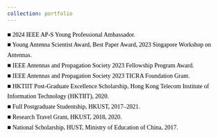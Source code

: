 ```yaml
---
collection: portfolio
---
```


<div style="font-family: Georgia, serif; color: black; line-height: 1.7;">
  <p style="margin: 0;"><span style="color: black; font-weight: bold;">■</span> 2024 IEEE AP-S Young Professional Ambassador.</p>
  <p style="margin: 0;"><span style="color: black; font-weight: bold;">■</span> Young Antenna Scientist Award, Best Paper Award, 2023 Singapore Workshop on Antennas.</p>
  <p style="margin: 0;"><span style="color: black; font-weight: bold;">■</span> IEEE Antennas and Propagation Society 2023 Fellowship Program Award.</p>
  <p style="margin: 0;"><span style="color: black; font-weight: bold;">■</span> IEEE Antennas and Propagation Society 2023 TICRA Foundation Grant.</p>
  <p style="margin: 0;"><span style="color: black; font-weight: bold;">■</span> HKTIIT Post-Graduate Excellence Scholarship, Hong Kong Telecom Institute of Information Technology (HKTIIT), 2020.</p>
  <p style="margin: 0;"><span style="color: black; font-weight: bold;">■</span> Full Postgraduate Studentship, HKUST, 2017–2021.</p>
  <p style="margin: 0;"><span style="color: black; font-weight: bold;">■</span> Research Travel Grant, HKUST, 2018, 2020.</p>
  <p style="margin: 0;"><span style="color: black; font-weight: bold;">■</span> National Scholarship, HUST, Ministry of Education of China, 2017.</p>
</div>
